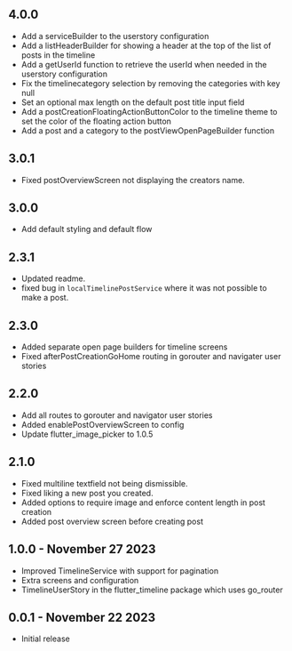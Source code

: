 ## 4.0.0

- Add a serviceBuilder to the userstory configuration
- Add a listHeaderBuilder for showing a header at the top of the list of posts in the timeline
- Add a getUserId function to retrieve the userId when needed in the userstory configuration
- Fix the timelinecategory selection by removing the categories with key null
- Set an optional max length on the default post title input field
- Add a postCreationFloatingActionButtonColor to the timeline theme to set the color of the floating action button
- Add a post and a category to the postViewOpenPageBuilder function

## 3.0.1

- Fixed postOverviewScreen not displaying the creators name.

## 3.0.0
- Add default styling and default flow

## 2.3.1

- Updated readme.
- fixed bug in `localTimelinePostService` where it was not possible to make a post.

## 2.3.0

- Added separate open page builders for timeline screens
- Fixed afterPostCreationGoHome routing in gorouter and navigater user stories

## 2.2.0

- Add all routes to gorouter and navigator user stories
- Added enablePostOverviewScreen to config
- Update flutter_image_picker to 1.0.5

## 2.1.0

- Fixed multiline textfield not being dismissible.
- Fixed liking a new post you created.
- Added options to require image and enforce content length in post creation
- Added post overview screen before creating post

## 1.0.0 - November 27 2023

- Improved TimelineService with support for pagination
- Extra screens and configuration
- TimelineUserStory in the flutter_timeline package which uses go_router

## 0.0.1 - November 22 2023

- Initial release
